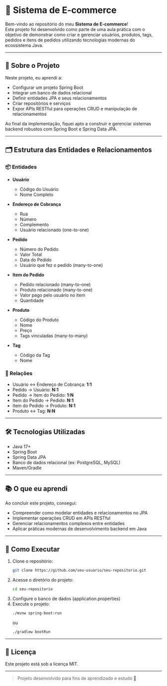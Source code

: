 # 🛒 Sistema de E-commerce

Bem-vindo ao repositório do meu **Sistema de E-commerce**!  
Este projeto foi desenvolvido como parte de uma aula prática com o objetivo de demonstrar como criar e gerenciar usuários, produtos, tags, pedidos e itens de pedidos utilizando tecnologias modernas do ecossistema Java.

---

## 🚀 Sobre o Projeto

Neste projeto, eu aprendi a:

- Configurar um projeto Spring Boot
- Integrar um banco de dados relacional
- Definir entidades JPA e seus relacionamentos
- Criar repositórios e serviços
- Expor APIs RESTful para operações CRUD e manipulação de relacionamentos

Ao final da implementação, fiquei apto a construir e gerenciar sistemas backend robustos com Spring Boot e Spring Data JPA.

---

## 🗂️ Estrutura das Entidades e Relacionamentos

### 📦 Entidades

- **Usuário**
  - Código do Usuário
  - Nome Completo

- **Endereço de Cobrança**
  - Rua
  - Número
  - Complemento
  - Usuário relacionado (one-to-one)

- **Pedido**
  - Número do Pedido
  - Valor Total
  - Data do Pedido
  - Usuário que fez o pedido (many-to-one)

- **Item do Pedido**
  - Pedido relacionado (many-to-one)
  - Produto relacionado (many-to-one)
  - Valor pago pelo usuário no item
  - Quantidade

- **Produto**
  - Código do Produto
  - Nome
  - Preço
  - Tags vinculadas (many-to-many)

- **Tag**
  - Código da Tag
  - Nome

### 🔗 Relações

- Usuário ↔️ Endereço de Cobrança: **1:1**
- Pedido → Usuário: **N:1**
- Pedido → Item do Pedido: **1:N**
- Item do Pedido → Pedido: **N:1**
- Item do Pedido → Produto: **N:1**
- Produto ↔️ Tag: **N:N**

---

## 🛠️ Tecnologias Utilizadas

- Java 17+
- Spring Boot
- Spring Data JPA
- Banco de dados relacional (ex: PostgreSQL, MySQL)
- Maven/Gradle

---

## 📚 O que eu aprendi

Ao concluir este projeto, consegui:

- Compreender como modelar entidades e relacionamentos no JPA
- Implementar operações CRUD em APIs RESTful
- Gerenciar relacionamentos complexos entre entidades
- Aplicar práticas modernas de desenvolvimento backend em Java

---

## 🚧 Como Executar

1. Clone o repositório:
    ```bash
    git clone https://github.com/seu-usuario/seu-repositorio.git
    ```
2. Acesse o diretório do projeto:
    ```bash
    cd seu-repositorio
    ```
3. Configure o banco de dados (application.properties)
4. Execute o projeto:
    ```bash
    ./mvnw spring-boot:run
    ```
    ou
    ```bash
    ./gradlew bootRun
    ```

---

## 📄 Licença

Este projeto está sob a licença MIT.

---

> Projeto desenvolvido para fins de aprendizado e estudo 🚀
